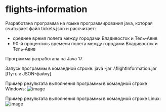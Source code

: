 # flights-information
Разработана программа на языке программирования java, которая считывает файл tickets.json и рассчитает:
- среднее время полета между городами Владивосток и Тель-Авив
- 90-й процентиль времени полета между городами  Владивосток и Тель-Авив

Программа разработана на Java 17.

Запуск программы в командной строке: java -jar .\flightInformation.jar [Путь к JSON-файлу].

Пример результата выполнения программы в командной строке Windows:
![image](https://user-images.githubusercontent.com/51531613/225363704-f15965a1-ab14-4dad-89a0-77e3b958ef4c.png)


Пример результата выполнения программы в командной строке Linux:
![image](https://user-images.githubusercontent.com/51531613/225362461-759c0399-0e72-450b-9b0f-6d175874d5e3.png)
